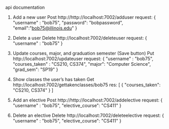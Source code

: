 api documentation

1. Add a new user
	Post http://http://localhost:7002/adduser
	request: {
		"username" : "bob75",
		"password": "bobpassword",
		"email":"bob75@illinois.edu"
	}

2. Delete a user
	Delete http://localhost:7002/deleteuser
	request: {
		"username" : "bob75"
	}

3. Update courses, major, and graduation semester (Save button)
	Put http://localhost:7002/updateuser
	request: {
		"username" : "bob75",
		"courses_taken"  : "CS210, CS374",
		"major": "Computer Science",
		"grad_sem": "SP19"
	}

4. Show classes the user’s has taken
	Get http://localhost:7002/gettakenclasses/bob75
	res: [
    	{
        	"courses_taken": "CS210, CS374"
    	}
	]

5. Add an elective
	Post http://http://localhost:7002/addelective
	request: {
		"username" : "bob75",
		"elective_course": "CS411"
	}

6. Delete an elective
	Delete http://localhost:7002/deleteelective
	request: {
		"username" : "bob75",
		"elective_course": "CS411"
	}